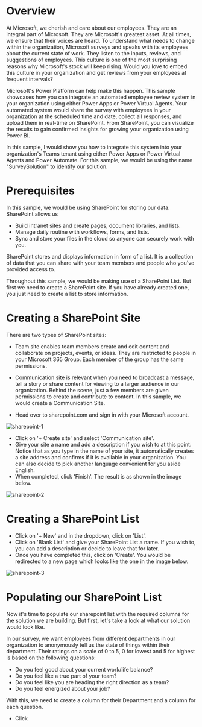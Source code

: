 # Overview
At Microsoft, we cherish and care about our employees. They are an integral part of Microsoft. They are Microsoft's greatest asset. At all times, we ensure that their voices are heard. To understand what needs to change within the organization, Microsoft surveys and speaks with its employees about the current state of work. They listen to the inputs, reviews, and suggestions of employees. This culture is one of the most surprising reasons why Microsoft's stock will keep rising. Would you love to embed this culture in your organization and get reviews from your employees at frequent intervals?

Microsoft's Power Platform can help make this happen. This sample showcases how you can integrate an automated employee review system in your organization using either Power Apps or Power Virtual Agents. Your automated system would share the survey with employees in your organization at the scheduled time and date, collect all responses, and upload them in real-time on SharePoint. From SharePoint, you can visualize the results to gain confirmed insights for growing your organization using Power BI.

In this sample, I would show you how to integrate this system into your organization's Teams tenant using either Power Apps or Power Virtual Agents and Power Automate. For this sample, we would be using the name "SurveySolution" to identify our solution.

# Prerequisites
In this sample, we would be using SharePoint for storing our data. SharePoint allows us
- Build intranet sites and create pages, document libraries, and lists.
- Manage daily routine with workflows, forms, and lists.
- Sync and store your files in the cloud so anyone can securely work with you.

SharePoint stores and displays information in form of a list. It is a collection of data that you can share with your team members and people who you've provided access to.

Throughout this sample, we would be making use of a SharePoint List. But first we need to create a SharePoint site. If you have already created one, you just need to create a list to store information.

# Creating a SharePoint Site
There are two types of SharePoint sites:
- Team site enables team members create and edit content and collaborate on projects, events, or ideas. They are restricted to people in your Microsoft 365 Group. Each member of the group has the same permissions.
- Communication site is relevant when you need to broadcast a message, tell a story or share content for viewing to a larger audience in our organization. Behind the scene, just a few members are given permissions to create and contribute to content. In this sample, we would create a Communication Site.

- Head over to sharepoint.com and sign in with your Microsoft account.

![sharepoint-1](https://user-images.githubusercontent.com/59547637/140617473-ef8833d9-e5e0-4f58-bbbf-b6ac08cef1f4.PNG)

- Click on '+ Create site' and select 'Communication site'.
- Give your site a name and add a description if you wish to at this point. Notice that as you type in the name of your site, it automatically creates a site address and confirms if it is available in your organization. You can also decide to pick another language convenient for you aside English.
- When completed, click 'Finish'. The result is as shown in the image below.

![sharepoint-2](https://user-images.githubusercontent.com/59547637/140617484-6d6d4964-c382-442a-b6fd-daf3abe04ef4.PNG)

# Creating a SharePoint List
- Click on '+ New' and in the dropdown, click on 'List'.
- Click on 'Blank List' and give your SharePoint List a name. If you wish to, you can add a description or decide to leave that for later.
- Once you have completed this, click on 'Create'. You would be redirected to a new page which looks like the one in the image below.

![sharepoint-3](https://user-images.githubusercontent.com/59547637/140617532-7d1d4257-cc37-4997-8e5f-a15e30960189.PNG)

# Populating our SharePoint List
Now it's time to populate our sharepoint list with the required columns for the solution we are building. But first, let's take a look at what our solution would look like.

In our survey, we want employees from different departments in our organization to anonymously tell us the state of things within their department. Their ratings on a scale of 0 to 5, 0 for lowest and 5 for highest is based on the following questions:
* Do you feel good about your current work/life balance?
* Do you feel like a true part of your team?
* Do you feel like you are heading the right direction as a team?
* Do you feel energized about your job?

With this, we need to create a column for their Department and a column for each question.

- Click 